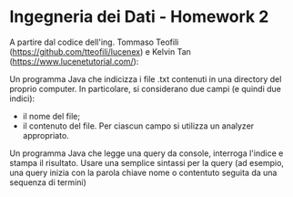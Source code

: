 # Ingegneria dei Dati - Homework 2

A partire dal codice dell'ing. Tommaso Teofili (https://github.com/tteofili/lucenex)
e Kelvin Tan (https://www.lucenetutorial.com/):

Un programma Java che indicizza i file .txt contenuti in una directory del proprio computer.
In particolare, si considerano due campi (e quindi due indici):

- il nome del file;
- il contenuto del file.
  Per ciascun campo si utilizza un analyzer appropriato.

Un programma Java che legge una query da console, interroga l'indice e stampa il risultato.
Usare una semplice sintassi per la query (ad esempio, una query inizia con la parola chiave nome o contentuto seguita da
una sequenza di termini)